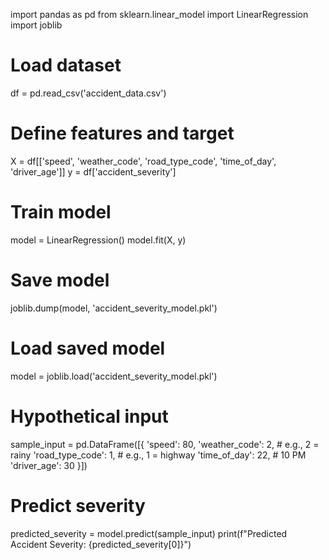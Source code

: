 import pandas as pd
from sklearn.linear_model import LinearRegression
import joblib

# Load dataset
df = pd.read_csv('accident_data.csv')

# Define features and target
X = df[['speed', 'weather_code', 'road_type_code', 'time_of_day', 'driver_age']]
y = df['accident_severity']

# Train model
model = LinearRegression()
model.fit(X, y)

# Save model
joblib.dump(model, 'accident_severity_model.pkl')













# Load saved model
model = joblib.load('accident_severity_model.pkl')

# Hypothetical input
sample_input = pd.DataFrame([{
    'speed': 80,
    'weather_code': 2,   # e.g., 2 = rainy
    'road_type_code': 1, # e.g., 1 = highway
    'time_of_day': 22,   # 10 PM
    'driver_age': 30
}])

# Predict severity
predicted_severity = model.predict(sample_input)
print(f"Predicted Accident Severity: {predicted_severity[0]}")
